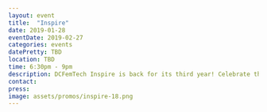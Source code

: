 ```yaml
---
layout: event
title:  "Inspire"
date: 2019-01-28
eventDate: 2019-02-27
categories: events
datePretty: TBD
location: TBD
time: 6:30pm - 9pm
description: DCFemTech Inspire is back for its third year! Celebrate the success of women in the DC tech community. Join DCFemTech as we share and celebrate your accomplishments, large and small. Expect a good mix of networking, small activities, heavy hors d'oeuvres and a celebratory toast for a great year ahead. Share your success, celebrate others, and empower our community.
contact:
press:
image: assets/promos/inspire-18.png
---
```

